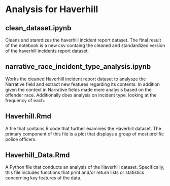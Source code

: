 # Analysis for Haverhill
## clean_dataset.ipynb
Cleans and stanrdizes the haverhill incident report dataset. The final result of the notebook is a new csv containg the cleaned and standardized version of the haverhill incidents report dataset.

## narrative_race_incident_type_analysis.ipynb
Works the cleaned Haverhill incident report dataset to analysze the Narrative field and extract new features regarding its contents. In addition given the context in Narrative fields made more analysis based on the offender race. Additionally does analysis on incident type, looking at the frequency of each.

## Haverhill.Rmd
A file that contains R code that further examines the Haverhill dataset. The primary component of this file is a plot that displays a group of most prolific police officers.

## Haverhill_Data.Rmd
A Python file that conducts an analysis of the Haverhill dataset. Specifically, this file includes functions that print and/or return lists or statistics concerning key features of the data.